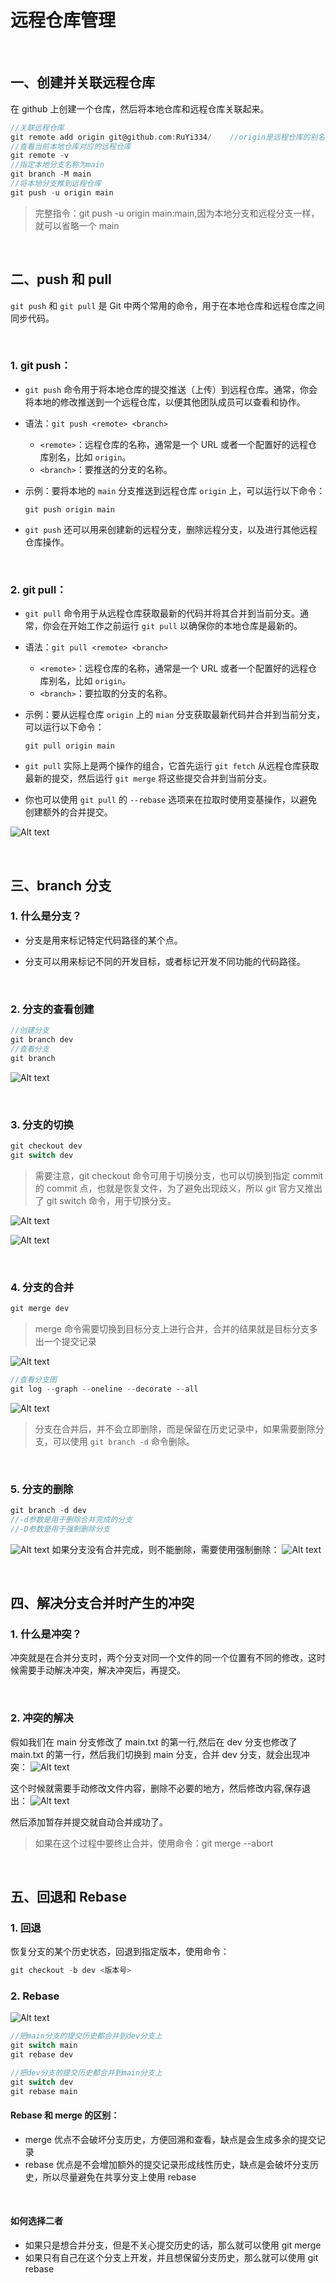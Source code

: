 # 远程仓库管理

&emsp;

## 一、创建并关联远程仓库

在 github 上创建一个仓库，然后将本地仓库和远程仓库关联起来。

```c
//关联远程仓库
git remote add origin git@github.com:RuYi334/    //origin是远程仓库的别名，可以随意取
//查看当前本地仓库对应的远程仓库
git remote -v
//指定本地分支名称为main
git branch -M main
//将本地分支推到远程仓库
git push -u origin main
```

> 完整指令：git push -u origin main:main,因为本地分支和远程分支一样，就可以省略一个 main

&emsp;

## 二、push 和 pull

`git push` 和 `git pull` 是 Git 中两个常用的命令，用于在本地仓库和远程仓库之间同步代码。

&emsp;

### 1. **git push**：

- `git push` 命令用于将本地仓库的提交推送（上传）到远程仓库。通常，你会将本地的修改推送到一个远程仓库，以便其他团队成员可以查看和协作。

- 语法：`git push <remote> <branch>`

  - `<remote>`：远程仓库的名称，通常是一个 URL 或者一个配置好的远程仓库别名，比如 `origin`。
  - `<branch>`：要推送的分支的名称。

- 示例：要将本地的 `main` 分支推送到远程仓库 `origin` 上，可以运行以下命令：

  ```
  git push origin main
  ```

- `git push` 还可以用来创建新的远程分支，删除远程分支，以及进行其他远程仓库操作。

&emsp;

### 2. **git pull**：

- `git pull` 命令用于从远程仓库获取最新的代码并将其合并到当前分支。通常，你会在开始工作之前运行 `git pull` 以确保你的本地仓库是最新的。

- 语法：`git pull <remote> <branch>`

  - `<remote>`：远程仓库的名称，通常是一个 URL 或者一个配置好的远程仓库别名，比如 `origin`。
  - `<branch>`：要拉取的分支的名称。

- 示例：要从远程仓库 `origin` 上的 `mian` 分支获取最新代码并合并到当前分支，可以运行以下命令：

  ```
  git pull origin main
  ```

- `git pull` 实际上是两个操作的组合，它首先运行 `git fetch` 从远程仓库获取最新的提交，然后运行 `git merge` 将这些提交合并到当前分支。

- 你也可以使用 `git pull` 的 `--rebase` 选项来在拉取时使用变基操作，以避免创建额外的合并提交。

![![Alt text](48f7ea0f97dee83dde7f684869f8cb8.jpg)](../Images/%E6%B7%BB%E5%8A%A0%E8%BF%9C%E7%A8%8B%E4%BB%93%E5%BA%93.jpg)

&emsp;

## 三、branch 分支

### 1. 什么是分支？

- 分支是用来标记特定代码路径的某个点。

- 分支可以用来标记不同的开发目标，或者标记开发不同功能的代码路径。

&emsp;

### 2. 分支的查看创建

```c
//创建分支
git branch dev
//查看分支
git branch
```

![![Alt text](image-1.png)](../Images/image-17.png)

&emsp;

### 3. 分支的切换

```c
git checkout dev
git switch dev
```

> 需要注意，git checkout 命令可用于切换分支，也可以切换到指定 commit 的 commit 点，也就是恢复文件，为了避免出现歧义，所以 git 官方又推出了 git switch 命令，用于切换分支。

![![Alt text](image-1.png)](../Images/image-18.png)

![![Alt text](image-1.png)](../Images/image-19.png)

&emsp;

### 4. 分支的合并

```c
git merge dev
```

> merge 命令需要切换到目标分支上进行合并，合并的结果就是目标分支多出一个提交记录

![![Alt text](image-1.png)](../Images/image-21.png)

```c
//查看分支图
git log --graph --oneline --decorate --all
```

![![Alt text](image-1.png)](../Images/image-20.png)

> 分支在合并后，并不会立即删除，而是保留在历史记录中，如果需要删除分支，可以使用 `git branch -d` 命令删除。

&emsp;

### 5. 分支的删除

```c
git branch -d dev
//-d参数是用于删除合并完成的分支
//-D参数是用于强制删除分支
```

![![Alt text](image-1.png)](../Images/image-22.png)
如果分支没有合并完成，则不能删除，需要使用强制删除：
![![Alt text](image-1.png)](../Images/image-23.png)

&emsp;

## 四、解决分支合并时产生的冲突

### 1. 什么是冲突？

冲突就是在合并分支时，两个分支对同一个文件的同一个位置有不同的修改，这时候需要手动解决冲突，解决冲突后，再提交。

&emsp;

### 2. 冲突的解决

假如我们在 main 分支修改了 main.txt 的第一行,然后在 dev 分支也修改了 main.txt 的第一行，然后我们切换到 main 分支，合并 dev 分支，就会出现冲突：
![![Alt text](image-1.png)](../Images/image-24.png)

这个时候就需要手动修改文件内容，删除不必要的地方，然后修改内容,保存退出：
![![Alt text](image-1.png)](../Images/image-25.png)

然后添加暂存并提交就自动合并成功了。

> 如果在这个过程中要终止合并，使用命令：git merge --abort

&emsp;

## 五、回退和 Rebase

### 1. 回退

恢复分支的某个历史状态，回退到指定版本，使用命令：

```c
git checkout -b dev <版本号>
```

### 2. Rebase

![![Alt text](e18cd654308bb64afec1a95d84a61e6.jpg)](../Images/Rebase.jpg)

```c
//把main分支的提交历史都合并到dev分支上
git switch main
git rebase dev

//把dev分支的提交历史都合并到main分支上
git switch dev
git rebase main
```

#### Rebase 和 merge 的区别：

- merge 优点不会破坏分支历史，方便回溯和查看，缺点是会生成多余的提交记录
- rebase 优点是不会增加额外的提交记录形成线性历史，缺点是会破坏分支历史，所以尽量避免在共享分支上使用 rebase

&emsp;

#### 如何选择二者

- 如果只是想合并分支，但是不关心提交历史的话，那么就可以使用 git merge
- 如果只有自己在这个分支上开发，并且想保留分支历史，那么就可以使用 git rebase
